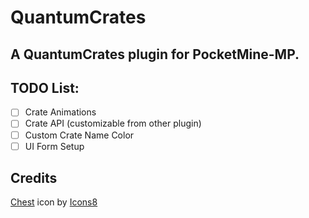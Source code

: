 # QuantumCrates

## A QuantumCrates plugin for PocketMine-MP.

## TODO List:
- [ ] Crate Animations
- [ ] Crate API (customizable from other plugin)
- [ ] Custom Crate Name Color
- [ ] UI Form Setup

## Credits
<a target="_blank" href="https://icons8.com/icon/K7i3YC8sO2n5/chest">Chest</a> icon by <a target="_blank" href="https://icons8.com">Icons8</a>